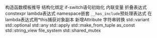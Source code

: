 构造函数模板推导
结构化绑定
if-switch语句初始化
内联变量
折叠表达式
constexpr lambda表达式
namespace嵌套
`__has_include`预处理表达式
在lambda表达式用*this捕获对象副本
新增Attribute
字符串转换
std::variant
std::optional
std::any
std::apply
std::make_from_tuple
as_const
std::string_view
file_system
std::shared_mutex
